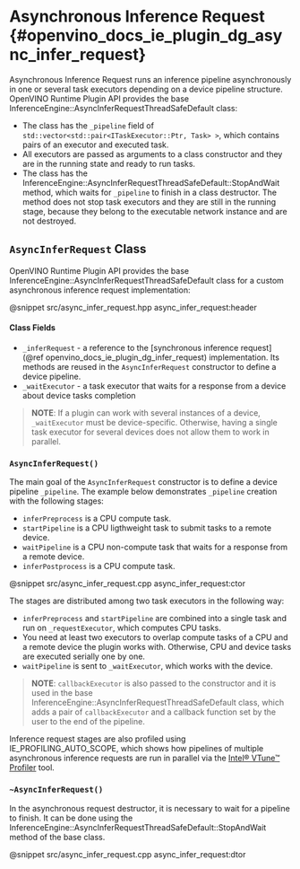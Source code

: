 # Asynchronous Inference Request {#openvino_docs_ie_plugin_dg_async_infer_request}

Asynchronous Inference Request runs an inference pipeline asynchronously in one or several task executors depending on a device pipeline structure.
OpenVINO Runtime Plugin API provides the base InferenceEngine::AsyncInferRequestThreadSafeDefault class:

- The class has the `_pipeline` field of `std::vector<std::pair<ITaskExecutor::Ptr, Task> >`, which contains pairs of an executor and executed task.
- All executors are passed as arguments to a class constructor and they are in the running state and ready to run tasks.
- The class has the InferenceEngine::AsyncInferRequestThreadSafeDefault::StopAndWait method, which waits for `_pipeline` to finish in a class destructor. The method does not stop task executors and they are still in the running stage, because they belong to the executable network instance and are not destroyed.

`AsyncInferRequest` Class
------------------------

OpenVINO Runtime Plugin API provides the base InferenceEngine::AsyncInferRequestThreadSafeDefault class for a custom asynchronous inference request implementation:

@snippet src/async_infer_request.hpp async_infer_request:header

#### Class Fields

- `_inferRequest` - a reference to the [synchronous inference request](@ref openvino_docs_ie_plugin_dg_infer_request) implementation. Its methods are reused in the `AsyncInferRequest` constructor to define a device pipeline.
- `_waitExecutor` - a task executor that waits for a response from a device about device tasks completion

> **NOTE**: If a plugin can work with several instances of a device, `_waitExecutor` must be device-specific. Otherwise, having a single task executor for several devices does not allow them to work in parallel.

### `AsyncInferRequest()`

The main goal of the `AsyncInferRequest` constructor is to define a device pipeline `_pipeline`. The example below demonstrates `_pipeline` creation with the following stages:

- `inferPreprocess` is a CPU compute task.
- `startPipeline` is a CPU ligthweight task to submit tasks to a remote device.
- `waitPipeline` is a CPU non-compute task that waits for a response from a remote device.
- `inferPostprocess` is a CPU compute task.

@snippet src/async_infer_request.cpp async_infer_request:ctor

The stages are distributed among two task executors in the following way:

- `inferPreprocess` and `startPipeline` are combined into a single task and run on `_requestExecutor`, which computes CPU tasks.
- You need at least two executors to overlap compute tasks of a CPU and a remote device the plugin works with. Otherwise, CPU and device tasks are executed serially one by one.
- `waitPipeline` is sent to `_waitExecutor`, which works with the device.

> **NOTE**: `callbackExecutor` is also passed to the constructor and it is used in the base InferenceEngine::AsyncInferRequestThreadSafeDefault class, which adds a pair of `callbackExecutor` and a callback function set by the user to the end of the pipeline.

Inference request stages are also profiled using IE_PROFILING_AUTO_SCOPE, which shows how pipelines of multiple asynchronous inference requests are run in parallel via the [Intel® VTune™ Profiler](https://software.intel.com/en-us/vtune) tool.

### `~AsyncInferRequest()`

In the asynchronous request destructor, it is necessary to wait for a pipeline to finish. It can be done using the InferenceEngine::AsyncInferRequestThreadSafeDefault::StopAndWait method of the base class.

@snippet src/async_infer_request.cpp async_infer_request:dtor
